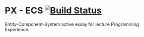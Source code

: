 # PX - ECS [![Build Status](https://travis-ci.org/hpi-swa-teaching/SWT18-Demo.svg?branch=master)](https://travis-ci.org/hpi-swa-teaching/SWT18-Demo)

Entity-Component-System active essay for lecture Programming Experience.
